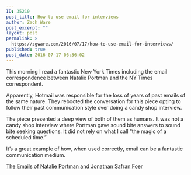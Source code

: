 ```yaml
---
ID: 35210
post_title: How to use email for interviews
author: Zach Ware
post_excerpt: ""
layout: post
permalink: >
  https://zgware.com/2016/07/17/how-to-use-email-for-interviews/
published: true
post_date: 2016-07-17 06:36:02
---
```

This morning I read a fantastic New York Times including the email correspondence between Natalie Portman and the NY Times correspondent.

Apparently, Hotmail was responsible for the loss of years of past emails of the same nature. They rebooted the conversation for this piece opting to follow their past communication style over doing a candy shop interview.

The piece presented a deep view of both of them as humans. It was not a candy shop interview where Portman gave sound bite answers to sound bite seeking questions. It did not rely on what I call “the magic of a scheduled time.”

It’s a great example of how, when used correctly, email can be a fantastic communication medium.

<a href="http://www.nytimes.com/2016/07/14/t-magazine/natalie-portman-jonathan-safran-foer-emails.html?_r=0">The Emails of Natalie Portman and Jonathan Safran Foer</a>